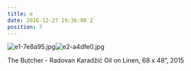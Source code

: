 ```yaml
---
title: e
date: 2016-12-27 19:36:00 Z
position: 7
---
```


![e1-7e8a95.jpg](/uploads/e1-7e8a95.jpg)![e2-a4dfe0.jpg](/uploads/e2-a4dfe0.jpg)

The Butcher - Radovan Karadžić 
Oil on Linen,
68 x 48”,
2015
